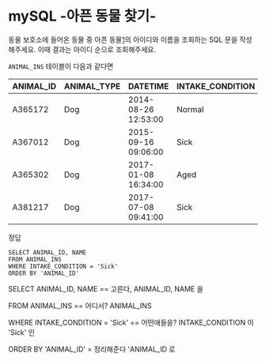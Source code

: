 # mySQL -아픈 동물 찾기-



동물 보호소에 들어온 동물 중 아픈 동물[1](https://programmers.co.kr/learn/courses/30/lessons/59036#fn1)의 아이디와 이름을 조회하는 SQL 문을 작성해주세요. 이때 결과는 아이디 순으로 조회해주세요.



`ANIMAL_INS` 테이블이 다음과 같다면



| ANIMAL_ID | ANIMAL_TYPE | DATETIME            | INTAKE_CONDITION | NAME     | SEX_UPON_INTAKE |
| --------- | ----------- | ------------------- | ---------------- | -------- | --------------- |
| A365172   | Dog         | 2014-08-26 12:53:00 | Normal           | Diablo   | Neutered Male   |
| A367012   | Dog         | 2015-09-16 09:06:00 | Sick             | Miller   | Neutered Male   |
| A365302   | Dog         | 2017-01-08 16:34:00 | Aged             | Minnie   | Spayed Female   |
| A381217   | Dog         | 2017-07-08 09:41:00 | Sick             | Cherokee | Neutered Male   |



정답

~~~mysql
SELECT ANIMAL_ID, NAME
FROM ANIMAL_INS
WHERE INTAKE_CONDITION = 'Sick'
ORDER BY 'ANIMAL_ID'
~~~



SELECT ANIMAL_ID, NAME  == 고른다,  ANIMAL_ID, NAME 을

FROM ANIMAL_INS == 어디서? ANIMAL_INS 

WHERE INTAKE_CONDITION = 'Sick'  == 어떤애들을?  INTAKE_CONDITION 이  'Sick' 인

ORDER BY 'ANIMAL_ID' = 정리해준다  'ANIMAL_ID 로
